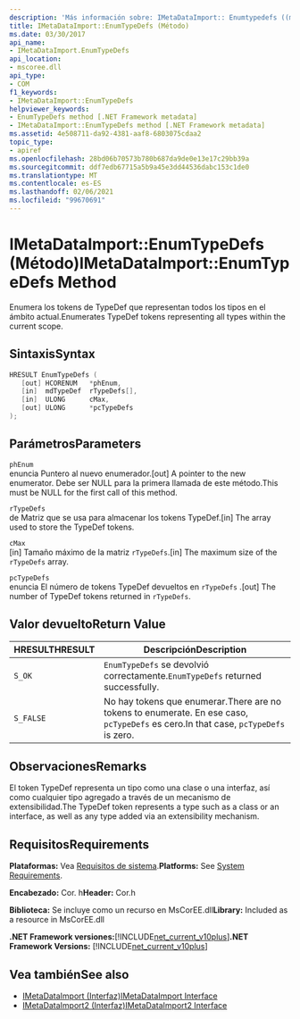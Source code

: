 ```yaml
---
description: 'Más información sobre: IMetaDataImport:: Enumtypedefs ((método)'
title: IMetaDataImport::EnumTypeDefs (Método)
ms.date: 03/30/2017
api_name:
- IMetaDataImport.EnumTypeDefs
api_location:
- mscoree.dll
api_type:
- COM
f1_keywords:
- IMetaDataImport::EnumTypeDefs
helpviewer_keywords:
- EnumTypeDefs method [.NET Framework metadata]
- IMetaDataImport::EnumTypeDefs method [.NET Framework metadata]
ms.assetid: 4e508711-da92-4381-aaf8-6803075cdaa2
topic_type:
- apiref
ms.openlocfilehash: 28bd06b70573b780b687da9de0e13e17c29bb39a
ms.sourcegitcommit: ddf7edb67715a5b9a45e3dd44536dabc153c1de0
ms.translationtype: MT
ms.contentlocale: es-ES
ms.lasthandoff: 02/06/2021
ms.locfileid: "99670691"
---
```

# <a name="imetadataimportenumtypedefs-method"></a><span data-ttu-id="a302c-103">IMetaDataImport::EnumTypeDefs (Método)</span><span class="sxs-lookup"><span data-stu-id="a302c-103">IMetaDataImport::EnumTypeDefs Method</span></span>

<span data-ttu-id="a302c-104">Enumera los tokens de TypeDef que representan todos los tipos en el ámbito actual.</span><span class="sxs-lookup"><span data-stu-id="a302c-104">Enumerates TypeDef tokens representing all types within the current scope.</span></span>  
  
## <a name="syntax"></a><span data-ttu-id="a302c-105">Sintaxis</span><span class="sxs-lookup"><span data-stu-id="a302c-105">Syntax</span></span>  
  
```cpp  
HRESULT EnumTypeDefs (  
   [out] HCORENUM   *phEnum,
   [in]  mdTypeDef  rTypeDefs[],  
   [in]  ULONG      cMax,
   [out] ULONG      *pcTypeDefs  
);  
```  
  
## <a name="parameters"></a><span data-ttu-id="a302c-106">Parámetros</span><span class="sxs-lookup"><span data-stu-id="a302c-106">Parameters</span></span>  

 `phEnum`  
 <span data-ttu-id="a302c-107">enuncia Puntero al nuevo enumerador.</span><span class="sxs-lookup"><span data-stu-id="a302c-107">[out] A pointer to the new enumerator.</span></span> <span data-ttu-id="a302c-108">Debe ser NULL para la primera llamada de este método.</span><span class="sxs-lookup"><span data-stu-id="a302c-108">This must be NULL for the first call of this method.</span></span>  
  
 `rTypeDefs`  
 <span data-ttu-id="a302c-109">de Matriz que se usa para almacenar los tokens TypeDef.</span><span class="sxs-lookup"><span data-stu-id="a302c-109">[in] The array used to store the TypeDef tokens.</span></span>  
  
 `cMax`  
 <span data-ttu-id="a302c-110">[in] Tamaño máximo de la matriz `rTypeDefs`.</span><span class="sxs-lookup"><span data-stu-id="a302c-110">[in] The maximum size of the `rTypeDefs` array.</span></span>  
  
 `pcTypeDefs`  
 <span data-ttu-id="a302c-111">enuncia El número de tokens TypeDef devueltos en `rTypeDefs` .</span><span class="sxs-lookup"><span data-stu-id="a302c-111">[out] The number of TypeDef tokens returned in `rTypeDefs`.</span></span>  
  
## <a name="return-value"></a><span data-ttu-id="a302c-112">Valor devuelto</span><span class="sxs-lookup"><span data-stu-id="a302c-112">Return Value</span></span>  
  
|<span data-ttu-id="a302c-113">HRESULT</span><span class="sxs-lookup"><span data-stu-id="a302c-113">HRESULT</span></span>|<span data-ttu-id="a302c-114">Descripción</span><span class="sxs-lookup"><span data-stu-id="a302c-114">Description</span></span>|  
|-------------|-----------------|  
|`S_OK`|<span data-ttu-id="a302c-115">`EnumTypeDefs` se devolvió correctamente.</span><span class="sxs-lookup"><span data-stu-id="a302c-115">`EnumTypeDefs` returned successfully.</span></span>|  
|`S_FALSE`|<span data-ttu-id="a302c-116">No hay tokens que enumerar.</span><span class="sxs-lookup"><span data-stu-id="a302c-116">There are no tokens to enumerate.</span></span> <span data-ttu-id="a302c-117">En ese caso, `pcTypeDefs` es cero.</span><span class="sxs-lookup"><span data-stu-id="a302c-117">In that case, `pcTypeDefs` is zero.</span></span>|  
  
## <a name="remarks"></a><span data-ttu-id="a302c-118">Observaciones</span><span class="sxs-lookup"><span data-stu-id="a302c-118">Remarks</span></span>  

 <span data-ttu-id="a302c-119">El token TypeDef representa un tipo como una clase o una interfaz, así como cualquier tipo agregado a través de un mecanismo de extensibilidad.</span><span class="sxs-lookup"><span data-stu-id="a302c-119">The TypeDef token represents a type such as a class or an interface, as well as any type added via an extensibility mechanism.</span></span>  
  
## <a name="requirements"></a><span data-ttu-id="a302c-120">Requisitos</span><span class="sxs-lookup"><span data-stu-id="a302c-120">Requirements</span></span>  

 <span data-ttu-id="a302c-121">**Plataformas:** Vea [Requisitos de sistema](../../get-started/system-requirements.md).</span><span class="sxs-lookup"><span data-stu-id="a302c-121">**Platforms:** See [System Requirements](../../get-started/system-requirements.md).</span></span>  
  
 <span data-ttu-id="a302c-122">**Encabezado:** Cor. h</span><span class="sxs-lookup"><span data-stu-id="a302c-122">**Header:** Cor.h</span></span>  
  
 <span data-ttu-id="a302c-123">**Biblioteca:** Se incluye como un recurso en MsCorEE.dll</span><span class="sxs-lookup"><span data-stu-id="a302c-123">**Library:** Included as a resource in MsCorEE.dll</span></span>  
  
 <span data-ttu-id="a302c-124">**.NET Framework versiones:**[!INCLUDE[net_current_v10plus](../../../../includes/net-current-v10plus-md.md)]</span><span class="sxs-lookup"><span data-stu-id="a302c-124">**.NET Framework Versions:** [!INCLUDE[net_current_v10plus](../../../../includes/net-current-v10plus-md.md)]</span></span>  
  
## <a name="see-also"></a><span data-ttu-id="a302c-125">Vea también</span><span class="sxs-lookup"><span data-stu-id="a302c-125">See also</span></span>

- [<span data-ttu-id="a302c-126">IMetaDataImport (Interfaz)</span><span class="sxs-lookup"><span data-stu-id="a302c-126">IMetaDataImport Interface</span></span>](imetadataimport-interface.md)
- [<span data-ttu-id="a302c-127">IMetaDataImport2 (Interfaz)</span><span class="sxs-lookup"><span data-stu-id="a302c-127">IMetaDataImport2 Interface</span></span>](imetadataimport2-interface.md)
